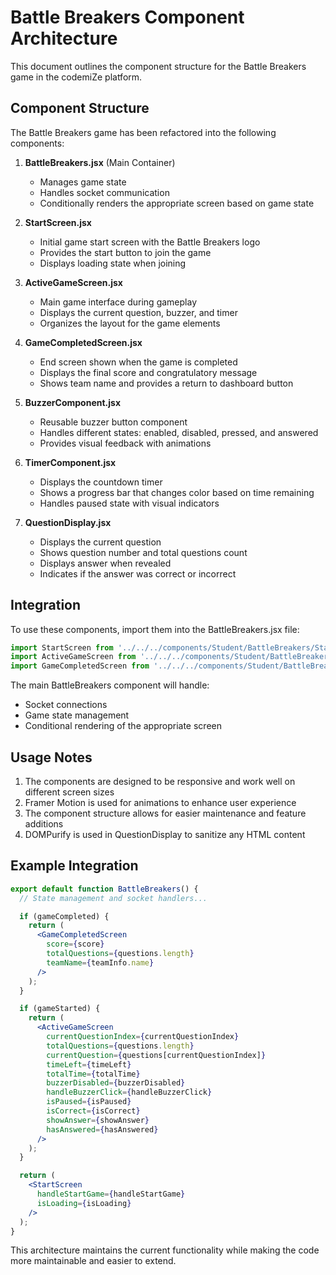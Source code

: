 # Battle Breakers Component Architecture

This document outlines the component structure for the Battle Breakers game in the codemiZe platform.

## Component Structure

The Battle Breakers game has been refactored into the following components:

1. **BattleBreakers.jsx** (Main Container)
   - Manages game state
   - Handles socket communication
   - Conditionally renders the appropriate screen based on game state

2. **StartScreen.jsx**
   - Initial game start screen with the Battle Breakers logo
   - Provides the start button to join the game
   - Displays loading state when joining

3. **ActiveGameScreen.jsx**
   - Main game interface during gameplay
   - Displays the current question, buzzer, and timer
   - Organizes the layout for the game elements

4. **GameCompletedScreen.jsx**
   - End screen shown when the game is completed
   - Displays the final score and congratulatory message
   - Shows team name and provides a return to dashboard button

5. **BuzzerComponent.jsx**
   - Reusable buzzer button component
   - Handles different states: enabled, disabled, pressed, and answered
   - Provides visual feedback with animations

6. **TimerComponent.jsx**
   - Displays the countdown timer
   - Shows a progress bar that changes color based on time remaining
   - Handles paused state with visual indicators

7. **QuestionDisplay.jsx**
   - Displays the current question
   - Shows question number and total questions count
   - Displays answer when revealed
   - Indicates if the answer was correct or incorrect

## Integration

To use these components, import them into the BattleBreakers.jsx file:

```jsx
import StartScreen from '../../../components/Student/BattleBreakers/StartScreen';
import ActiveGameScreen from '../../../components/Student/BattleBreakers/ActiveGameScreen';
import GameCompletedScreen from '../../../components/Student/BattleBreakers/GameCompletedScreen';
```

The main BattleBreakers component will handle:

- Socket connections
- Game state management
- Conditional rendering of the appropriate screen

## Usage Notes

1. The components are designed to be responsive and work well on different screen sizes
2. Framer Motion is used for animations to enhance user experience
3. The component structure allows for easier maintenance and feature additions
4. DOMPurify is used in QuestionDisplay to sanitize any HTML content

## Example Integration

```jsx
export default function BattleBreakers() {
  // State management and socket handlers...

  if (gameCompleted) {
    return (
      <GameCompletedScreen 
        score={score} 
        totalQuestions={questions.length}
        teamName={teamInfo.name}
      />
    );
  }

  if (gameStarted) {
    return (
      <ActiveGameScreen
        currentQuestionIndex={currentQuestionIndex}
        totalQuestions={questions.length}
        currentQuestion={questions[currentQuestionIndex]}
        timeLeft={timeLeft}
        totalTime={totalTime}
        buzzerDisabled={buzzerDisabled}
        handleBuzzerClick={handleBuzzerClick}
        isPaused={isPaused}
        isCorrect={isCorrect}
        showAnswer={showAnswer}
        hasAnswered={hasAnswered}
      />
    );
  }

  return (
    <StartScreen
      handleStartGame={handleStartGame}
      isLoading={isLoading}
    />
  );
}
```

This architecture maintains the current functionality while making the code more maintainable and easier to extend.

